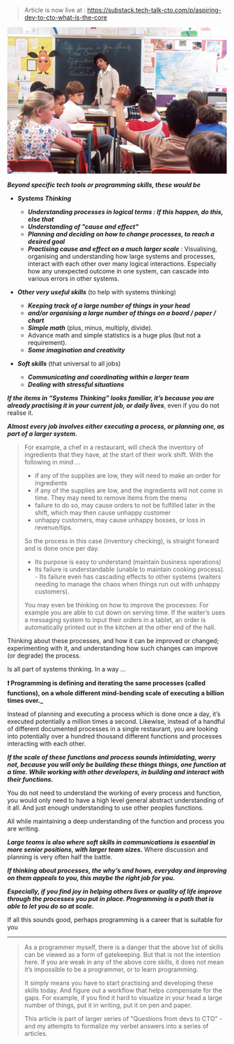 > Article is now live at : https://substack.tech-talk-cto.com/p/aspiring-dev-to-cto-what-is-the-core

![Picture of a kid asking a question in a classroom](unsplash/kid-asking-question-in-classroom.jpg)

**_Beyond specific tech tools or programming skills, these would be_**

-   **_Systems Thinking_**
    -   **_Understanding processes in logical terms : If this happen, do this, else that_**
    -   **_Understanding of "cause and effect"_**
    -   **_Planning and deciding on how to change processes, to reach a desired goal_**
    -   **_Practising cause and effect on a much larger scale_** : Visualising, organising and understanding how large systems and processes, interact with each other over many logical interactions. Especially how any unexpected outcome in one system, can cascade into various errors in other systems.  
        
-   **_Other very useful skills_** (to help with systems thinking)
    -   **_Keeping track of a large number of things in your head_**
    -   **_and/or organising a large number of things on a board / paper / chart_**
    -   **_Simple math_** (plus, minus, multiply, divide).
    -   Advance math and simple statistics is a huge plus (but not a requirement).
    -   **_Some imagination and creativity_**  
        
-   **_Soft skills_** (that universal to all jobs)
    -   **_Communicating and coordinating within a larger team_**
    -   **_Dealing with stressful situations_**

**_If the items in “Systems Thinking” looks familiar, it’s because you are already practising it in your current job, or daily lives_**, even if you do not realise it.

**_Almost every job involves either executing a process, or planning one, as part of a larger system._**

> For example, a chef in a restaurant, will check the inventory of ingredients that they have, at the start of their work shift. With the following in mind …
>
> -   if any of the supplies are low, they will need to make an order for ingredients
> -   if any of the supplies are low, and the ingredients will not come in time. They may need to remove items from the menu
> -   failure to do so, may cause orders to not be fulfilled later in the shift, which may then cause unhappy customer
> -   unhappy customers, may cause unhappy bosses, or loss in revenue/tips.
>
> So the process in this case (inventory checking), is straight forward and is done once per day. 
> - Its purpose is easy to understand (maintain business operations)
> - Its failure is understandable (unable to maintain cooking process). - Its failure even has cascading effects to other systems (waiters needing to manage the chaos when things run out with unhappy customers).
> 
> You may even be thinking on how to improve the processes: For example you are able to cut down on serving time. If the waiter’s uses a messaging system to input their orders in a tablet, an order is automatically printed out in the kitchen at the other end of the hall.

Thinking about these processes, and how it can be improved or changed; experimenting with it, and understanding how such changes can improve (or degrade) the process. 

Is all part of systems thinking. In a way ...

**❗ Programming is defining and iterating the same processes (called functions), on a whole different mind-bending scale of executing a billion times over._**

Instead of planning and executing a process which is done once a day, it’s executed potentially a million times a second. Likewise, instead of a handful of different documented processes in a single restaurant, you are looking into potentially over a hundred thousand different functions and processes interacting with each other.

**_If the scale of these functions and process sounds intimidating, worry not, because you will only be building these things things, one function at a time. While working with other developers, in building and interact with their functions._**

You do not need to understand the working of every process and function, you would only need to have a high level general abstract understanding of it all. And just enough understanding to use other peoples functions.

All while maintaining a deep understanding of the function and process you are writing.

**_Large teams is also where soft skills in communications is essential in more senior positions, with larger team sizes._** Where discussion and planning is very often half the battle.

**_If thinking about processes, the why’s and hows, everyday and improving on them appeals to you, this maybe the right job for you._**

**_Especially, if you find joy in helping others lives or quality of life improve through the processes you put in place. Programming is a path that is able to let you do so at scale._**

If all this sounds good, perhaps programming is a career that is suitable for you

---

> As a programmer myself, there is a danger that the above list of skills can be viewed as a form of gatekeeping. But that is not the intention here. If you are weak in any of the above core skills, it does not mean it’s impossible to be a programmer, or to learn programming.  
>   
> It simply means you have to start practising and developing these skills today. And figure out a workflow that helps compensate for the gaps. For example, if you find it hard to visualize in your head a large number of things, put it in writing, put it on pen and paper.
> 
> This article is part of larger series of "Questions from devs to CTO" - and my attempts to formalize my verbel answers into a series of articles.
